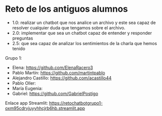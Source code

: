 # Reto de los antiguos alumnos
- 1.0: realizar un chatbot que nos analice un archivo y este sea capaz de resolver cualquier duda que tengamos sobre el archivo. 
- 2.0: implementar que sea un chatbot capaz de entender y responder preguntas
- 2.5: que sea capaz de analizar los sentimientos de la charla que hemos tenido


Grupo 1:
  - Elena: https://github.com/ElenaRacero3
  - Pablo Martín: https://github.com/martintpablo
  - Alejandro Castillo: https://github.com/acastillo44
  - Pablo Oller:
  - María Eugenia:
  - Gabriel: https://github.com/GabrielPostigo


Enlace app Streamlit: https://retochatbotgrupo1-oxm95cdrvjuyyhhcjrb6hb.streamlit.app
